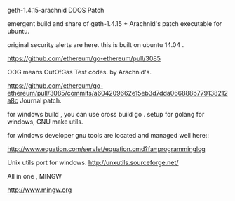 geth-1.4.15-arachnid DDOS Patch

emergent build and share of geth-1.4.15 + Arachnid's patch executable for ubuntu.

original security alerts are here. this is built on ubuntu 14.04 .

https://github.com/ethereum/go-ethereum/pull/3085

OOG means OutOfGas Test codes. by Arachnid's.

https://github.com/ethereum/go-ethereum/pull/3085/commits/a604209662e15eb3d7dda066888b779138212a8c
Journal patch.



for windows build , you can use cross build go . setup for golang for windows, GNU make utils.

for windows developer gnu tools are located and managed well here::

http://www.equation.com/servlet/equation.cmd?fa=programminglog

Unix utils port for windows. http://unxutils.sourceforge.net/

All in one , MINGW

http://www.mingw.org
